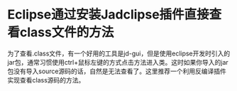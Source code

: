 # Eclipse通过安装Jadclipse插件直接查看class文件的方法  
为了查看.class文件，有一个好用的工具是jd-gui，但是使用eclipse开发时引入的jar包，通常习惯使用ctrl+鼠标左键的方式点击方法进入类。这时如果你导入的jar包没有导入source源码的话，自然是无法查看了。这里推荐一个利用反编译插件实现查看class源码的方法。
